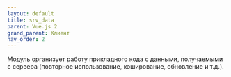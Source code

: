 ```yaml
---
layout: default
title: srv_data
parent: Vue.js 2
grand_parent: Клиент
nav_order: 2
---
```


Модуль организует работу прикладного кода с данными, получаемыми с сервера (повторное использование, кэширование, обновление и т.д.).